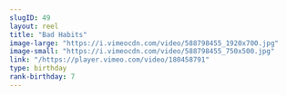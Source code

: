 ```yaml
---
slugID: 49 
layout: reel
title: "Bad Habits"
image-large: "https://i.vimeocdn.com/video/588798455_1920x700.jpg"
image-small: "https://i.vimeocdn.com/video/588798455_750x500.jpg"
link: "/https://player.vimeo.com/video/180458791"
type: birthday 
rank-birthday: 7 
---
```


